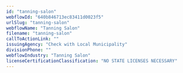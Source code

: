 ```yaml
---
id: "tanning-salon"
webflowId: "640b846713ec83411d0023f5"
urlSlug: "tanning-salon"
webflowName: "Tanning Salon"
filename: "tanning-salon"
callToActionLink: ""
issuingAgency: "Check with Local Municipality"
divisionPhone: ""
webflowIndustry: "Tanning Salon"
licenseCertificationClassification: "NO STATE LICENSES NECESSARY"
---
```

